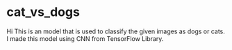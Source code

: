 # cat_vs_dogs

Hi 
This is an model that is used to classify the given images as dogs or cats.
I made this model using CNN from TensorFlow Library.

